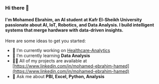### Hi there 👋
#### I'm Mohamed Ebrahim, an AI student at Kafr El-Sheikh University passionate about AI, IoT, Robotics, and Data Analysis. I build intelligent systems that merge hardware with data-driven insights.

Here are some ideas to get you started:
- 🔭 I’m currently working on [Healthcare-Analytics](https://github.com/mohamadx1/Healthcare-Analytics)
- 🌱 I’m currently learning **Data Analysis**
- 👨‍💻 All of my projects are available at [https://www.linkedin.com/in/mohamed-ebrahim-hamed](https://www.linkedin.com/in/mohamed-ebrahim-hamed)
- 💬 Ask me about **PBI, Excel, Python, Analysis**
